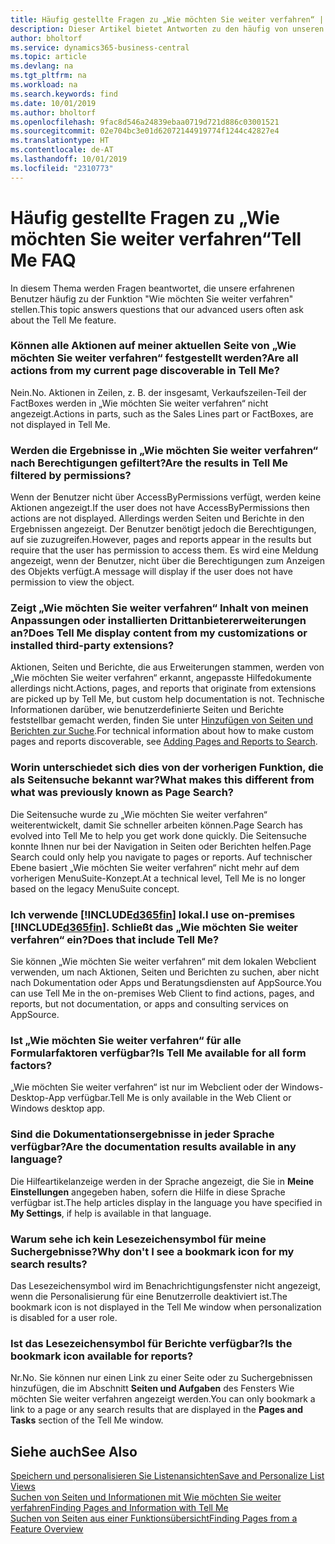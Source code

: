 ```yaml
---
title: Häufig gestellte Fragen zu „Wie möchten Sie weiter verfahren“ | Microsoft Docs
description: Dieser Artikel bietet Antworten zu den häufig von unseren Partner und Debitoren über „Wie möchten Sie weiter verfahren“ gestellten Fragen.
author: bholtorf
ms.service: dynamics365-business-central
ms.topic: article
ms.devlang: na
ms.tgt_pltfrm: na
ms.workload: na
ms.search.keywords: find
ms.date: 10/01/2019
ms.author: bholtorf
ms.openlocfilehash: 9fac8d546a24839ebaa0719d721d886c03001521
ms.sourcegitcommit: 02e704bc3e01d62072144919774f1244c42827e4
ms.translationtype: HT
ms.contentlocale: de-AT
ms.lasthandoff: 10/01/2019
ms.locfileid: "2310773"
---
```

# <a name="tell-me-faq"></a><span data-ttu-id="59401-103">Häufig gestellte Fragen zu „Wie möchten Sie weiter verfahren“</span><span class="sxs-lookup"><span data-stu-id="59401-103">Tell Me FAQ</span></span>
<span data-ttu-id="59401-104">In diesem Thema werden Fragen beantwortet, die unsere erfahrenen Benutzer häufig zu der Funktion "Wie möchten Sie weiter verfahren" stellen.</span><span class="sxs-lookup"><span data-stu-id="59401-104">This topic answers questions that our advanced users often ask about the Tell Me feature.</span></span>

### <a name="are-all-actions-from-my-current-page-discoverable-in-tell-me"></a><span data-ttu-id="59401-105">Können alle Aktionen auf meiner aktuellen Seite von „Wie möchten Sie weiter verfahren“ festgestellt werden?</span><span class="sxs-lookup"><span data-stu-id="59401-105">Are all actions from my current page discoverable in Tell Me?</span></span>
<span data-ttu-id="59401-106">Nein.</span><span class="sxs-lookup"><span data-stu-id="59401-106">No.</span></span> <span data-ttu-id="59401-107">Aktionen in Zeilen, z. B. der insgesamt, Verkaufszeilen-Teil der FactBoxes werden in „Wie möchten Sie weiter verfahren“ nicht angezeigt.</span><span class="sxs-lookup"><span data-stu-id="59401-107">Actions in parts, such as the Sales Lines part or FactBoxes, are not displayed in Tell Me.</span></span>

### <a name="are-the-results-in-tell-me-filtered-by-permissions"></a><span data-ttu-id="59401-108">Werden die Ergebnisse in „Wie möchten Sie weiter verfahren“ nach Berechtigungen gefiltert?</span><span class="sxs-lookup"><span data-stu-id="59401-108">Are the results in Tell Me filtered by permissions?</span></span>
<span data-ttu-id="59401-109">Wenn der Benutzer nicht über AccessByPermissions verfügt, werden keine Aktionen angezeigt.</span><span class="sxs-lookup"><span data-stu-id="59401-109">If the user does not have AccessByPermissions then actions are not displayed.</span></span> <span data-ttu-id="59401-110">Allerdings werden Seiten und Berichte in den Ergebnissen angezeigt. Der Benutzer benötigt jedoch die Berechtigungen, auf sie zuzugreifen.</span><span class="sxs-lookup"><span data-stu-id="59401-110">However, pages and reports appear in the results but require that the user has permission to access them.</span></span> <span data-ttu-id="59401-111">Es wird eine Meldung angezeigt, wenn der Benutzer, nicht über die Berechtigungen zum Anzeigen des Objekts verfügt.</span><span class="sxs-lookup"><span data-stu-id="59401-111">A message will display if the user does not have permission to view the object.</span></span>

### <a name="does-tell-me-display-content-from-my-customizations-or-installed-third-party-extensions"></a><span data-ttu-id="59401-112">Zeigt „Wie möchten Sie weiter verfahren“ Inhalt von meinen Anpassungen oder installierten Drittanbietererweiterungen an?</span><span class="sxs-lookup"><span data-stu-id="59401-112">Does Tell Me display content from my customizations or installed third-party extensions?</span></span>
<span data-ttu-id="59401-113">Aktionen, Seiten und Berichte, die aus Erweiterungen stammen, werden von „Wie möchten Sie weiter verfahren“ erkannt, angepasste Hilfedokumente allerdings nicht.</span><span class="sxs-lookup"><span data-stu-id="59401-113">Actions, pages, and reports that originate from extensions are picked up by Tell Me, but custom help documentation is not.</span></span> <span data-ttu-id="59401-114">Technische Informationen darüber, wie benutzerdefinierte Seiten und Berichte feststellbar gemacht werden, finden Sie unter [Hinzufügen von Seiten und Berichten zur Suche](/dynamics365/business-central/dev-itpro/developer/devenv-al-menusuite-functionality).</span><span class="sxs-lookup"><span data-stu-id="59401-114">For technical information about how to make custom pages and reports discoverable, see [Adding Pages and Reports to Search](/dynamics365/business-central/dev-itpro/developer/devenv-al-menusuite-functionality).</span></span>

### <a name="what-makes-this-different-from-what-was-previously-known-as-page-search"></a><span data-ttu-id="59401-115">Worin unterschiedet sich dies von der vorherigen Funktion, die als Seitensuche bekannt war?</span><span class="sxs-lookup"><span data-stu-id="59401-115">What makes this different from what was previously known as Page Search?</span></span>
<span data-ttu-id="59401-116">Die Seitensuche wurde zu „Wie möchten Sie weiter verfahren“ weiterentwickelt, damit Sie schneller arbeiten können.</span><span class="sxs-lookup"><span data-stu-id="59401-116">Page Search has evolved into Tell Me to help you get work done quickly.</span></span> <span data-ttu-id="59401-117">Die Seitensuche konnte Ihnen nur bei der Navigation in Seiten oder Berichten helfen.</span><span class="sxs-lookup"><span data-stu-id="59401-117">Page Search could only help you navigate to pages or reports.</span></span> <span data-ttu-id="59401-118">Auf technischer Ebene basiert „Wie möchten Sie weiter verfahren“ nicht mehr auf dem vorherigen MenuSuite-Konzept.</span><span class="sxs-lookup"><span data-stu-id="59401-118">At a technical level, Tell Me is no longer based on the legacy MenuSuite concept.</span></span>

### <a name="i-use-on-premises-included365finincludesd365fin_mdmd-does-that-include-tell-me"></a><span data-ttu-id="59401-119">Ich verwende [!INCLUDE[d365fin](includes/d365fin_md.md)] lokal.</span><span class="sxs-lookup"><span data-stu-id="59401-119">I use on-premises [!INCLUDE[d365fin](includes/d365fin_md.md)].</span></span> <span data-ttu-id="59401-120">Schließt das „Wie möchten Sie weiter verfahren“ ein?</span><span class="sxs-lookup"><span data-stu-id="59401-120">Does that include Tell Me?</span></span>
<span data-ttu-id="59401-121">Sie können „Wie möchten Sie weiter verfahren“ mit dem lokalen Webclient verwenden, um nach Aktionen, Seiten und Berichten zu suchen, aber nicht nach Dokumentation oder Apps und Beratungsdiensten auf AppSource.</span><span class="sxs-lookup"><span data-stu-id="59401-121">You can use Tell Me in the on-premises Web Client to find actions, pages, and reports, but not documentation, or apps and consulting services on AppSource.</span></span>

### <a name="is-tell-me-available-for-all-form-factors"></a><span data-ttu-id="59401-122">Ist „Wie möchten Sie weiter verfahren“ für alle Formularfaktoren verfügbar?</span><span class="sxs-lookup"><span data-stu-id="59401-122">Is Tell Me available for all form factors?</span></span>
<span data-ttu-id="59401-123">„Wie möchten Sie weiter verfahren“ ist nur im Webclient oder der Windows-Desktop-App verfügbar.</span><span class="sxs-lookup"><span data-stu-id="59401-123">Tell Me is only available in the Web Client or Windows desktop app.</span></span>

### <a name="are-the-documentation-results-available-in-any-language"></a><span data-ttu-id="59401-124">Sind die Dokumentationsergebnisse in jeder Sprache verfügbar?</span><span class="sxs-lookup"><span data-stu-id="59401-124">Are the documentation results available in any language?</span></span>
<span data-ttu-id="59401-125">Die Hilfeartikelanzeige werden in der Sprache angezeigt, die Sie in **Meine Einstellungen** angegeben haben, sofern die Hilfe in diese Sprache verfügbar ist.</span><span class="sxs-lookup"><span data-stu-id="59401-125">The help articles display in the language you have specified in **My Settings**, if help is available in that language.</span></span>

### <a name="why-dont-i-see-a-bookmark-icon-for-my-search-results"></a><span data-ttu-id="59401-126">Warum sehe ich kein Lesezeichensymbol für meine Suchergebnisse?</span><span class="sxs-lookup"><span data-stu-id="59401-126">Why don't I see a bookmark icon for my search results?</span></span>
<span data-ttu-id="59401-127">Das Lesezeichensymbol wird im Benachrichtigungsfenster nicht angezeigt, wenn die Personalisierung für eine Benutzerrolle deaktiviert ist.</span><span class="sxs-lookup"><span data-stu-id="59401-127">The bookmark icon is not displayed in the Tell Me window when personalization is disabled for a user role.</span></span>

### <a name="is-the-bookmark-icon-available-for-reports"></a><span data-ttu-id="59401-128">Ist das Lesezeichensymbol für Berichte verfügbar?</span><span class="sxs-lookup"><span data-stu-id="59401-128">Is the bookmark icon available for reports?</span></span>
<span data-ttu-id="59401-129">Nr.</span><span class="sxs-lookup"><span data-stu-id="59401-129">No.</span></span> <span data-ttu-id="59401-130">Sie können nur einen Link zu einer Seite oder zu Suchergebnissen hinzufügen, die im Abschnitt **Seiten und Aufgaben** des Fensters Wie möchten Sie weiter verfahren angezeigt werden.</span><span class="sxs-lookup"><span data-stu-id="59401-130">You can only bookmark a link to a page or any search results that are displayed in the **Pages and Tasks** section of the Tell Me window.</span></span>


## <a name="see-also"></a><span data-ttu-id="59401-131">Siehe auch</span><span class="sxs-lookup"><span data-stu-id="59401-131">See Also</span></span>  
[<span data-ttu-id="59401-132">Speichern und personalisieren Sie Listenansichten</span><span class="sxs-lookup"><span data-stu-id="59401-132">Save and Personalize List Views</span></span>](ui-views.md)  
[<span data-ttu-id="59401-133">Suchen von Seiten und Informationen mit Wie möchten Sie weiter verfahren</span><span class="sxs-lookup"><span data-stu-id="59401-133">Finding Pages and Information with Tell Me</span></span>](ui-search.md)  
[<span data-ttu-id="59401-134">Suchen von Seiten aus einer Funktionsübersicht</span><span class="sxs-lookup"><span data-stu-id="59401-134">Finding Pages from a Feature Overview</span></span>](ui-role-explorer.md)
